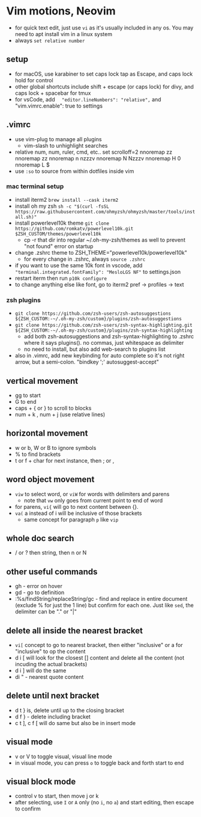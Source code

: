 # Vim motions, Neovim

- for quick text edit, just use `vi` as it's usually included in any os. You may need to apt install vim in a linux system
- always `set relative number`

## setup

- for macOS, use karabiner to set caps lock tap as Escape, and caps lock hold for control
- other global shortcuts include shift + escape (or caps lock) for divy, and caps lock + spacebar for tmux
- for vsCode, add `  "editor.lineNumbers": "relative",` and "vim.vimrc.enable": true to settings

## .vimrc

- use vim-plug to manage all plugins
  - vim-slash to unhighlight searches
- relative num, num, ruler, cmd, etc..
  set scrolloff=2
  nnoremap <C-u> <C-u>zz
  nnoremap <C-d> <C-d>zz
  nnoremap n nzzzv
  nnoremap N Nzzzv
  nnoremap H 0
  nnoremap L $
- use `:so` to source from within dotfiles inside vim

### mac terminal setup

- install iterm2 `brew install --cask iterm2`
- install oh my zsh `sh -c "$(curl -fsSL https://raw.githubusercontent.com/ohmyzsh/ohmyzsh/master/tools/install.sh)"`
- install powerlevel10k theme `git clone https://github.com/romkatv/powerlevel10k.git $ZSH_CUSTOM/themes/powerlevel10k`
  - cp -r that dir into regular ~/.oh-my-zsh/themes as well to prevent "not found" error on startup
- change .zshrc theme to ZSH_THEME="powerlevel10k/powerlevel10k"
  - for every change in .zshrc, always `source .zshrc`
- if you want to use the same 10k font in vscode, add `"terminal.integrated.fontFamily": "MesloLGS NF"` to settings.json
- restart iterm then run `p10k configure`
- to change anything else like font, go to iterm2 pref -> profiles -> text

### zsh plugins

- `git clone https://github.com/zsh-users/zsh-autosuggestions ${ZSH_CUSTOM:-~/.oh-my-zsh/custom}/plugins/zsh-autosuggestions`
- `git clone https://github.com/zsh-users/zsh-syntax-highlighting.git ${ZSH_CUSTOM:-~/.oh-my-zsh/custom}/plugins/zsh-syntax-highlighting`
  - add both zsh-autosuggestions and zsh-syntax-highlighting to .zshrc where it says plugins(). no commas, just whitespace as delimiter
  - no need to install, but also add web-search to plugins list
- also in .vimrc, add new keybinding for auto complete so it's not right arrow, but a semi-colon. "bindkey ';' autosuggest-accept"

## vertical movement

- gg to start
- G to end
- caps + { or } to scroll to blocks
- num + k , num + j (use relative lines)

## horizontal movement

- w or b, W or B to ignore symbols
- % to find brackets
- t or f + char for next instance, then ; or ,

## word object movement

- `viw` to select word, or `viW` for words with delimiters and parens
  - note that `vw` only goes from current point to end of word
- for parens, `vi{` will go to next content between {}.
- `va(` a instead of i will be inclusive of those brackets
  - same concept for paragraph `p` like `vip`

## whole doc search

- / or ? then string, then n or N

## other useful commands

- gh - error on hover
- gd - go to definition
- :%s/findString/replaceString/gc - find and replace in entire document (exclude % for just the 1 line) but confirm for each one. Just like `sed`, the delimiter can be "." or "|"

## delete all inside the nearest bracket

- `vi[` concept to go to nearest bracket, then either "inclusive" or a for "inclusive" to op the content
- d i [ will look for the closest [] content and delete all the content (not incuding the actual brackets)
- d i ] will do the same
- di " - nearest quote content

## delete until next bracket

- d t } is, delete until up to the closing bracket
- d f } - delete including bracket
- c t ], c f [ will do same but also be in insert mode

## visual mode

- v or V to toggle visual, visual line mode
- in visual mode, you can press `o` to toggle back and forth start to end

## visual block mode

- control v to start, then move j or k
- after selecting, use `I` or `A` only (no `i`, no `a`) and start editing, then escape to confirm
